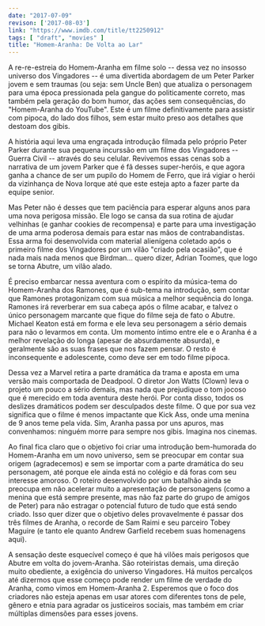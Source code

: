 ```yaml
---
date: "2017-07-09"
revison: ['2017-08-03']
link: "https://www.imdb.com/title/tt2250912"
tags: [ "draft", "movies" ]
title: "Homem-Aranha: De Volta ao Lar"
---
```

A re-re-estreia do Homem-Aranha em filme solo -- dessa vez no insosso universo dos Vingadores -- é uma divertida abordagem de um Peter Parker jovem e sem traumas (ou seja: sem Uncle Ben) que atualiza o personagem para uma época pressionada pela gangue do politicamente correto, mas também pela geração do bom humor, das ações sem consequências, do "Homem-Aranha do YouTube". Este é um filme definitivamente para assistir com pipoca, do lado dos filhos, sem estar muito preso aos detalhes que destoam dos gibis.

A história aqui leva uma engraçada introdução filmada pelo próprio Peter Parker durante sua pequena incurssão em um filme dos Vingadores -- Guerra Civil -- através do seu celular. Revivemos essas cenas sob a narrativa de um jovem Parker que é fã desses super-heróis, e que agora ganha a chance de ser um pupilo do Homem de Ferro, que irá vigiar o herói da vizinhança de Nova Iorque até que este esteja apto a fazer parte da equipe senior.

Mas Peter não é desses que tem paciência para esperar alguns anos para uma nova perigosa missão. Ele logo se cansa da sua rotina de ajudar velhinhas (e ganhar cookies de recompensa) e parte para uma investigação de uma arma poderosa demais para estar nas mãos de contrabandistas. Essa arma foi desenvolvida com material alienígena coletado após o primeiro filme dos Vingadores por um vilão "criado pela ocasião", que é nada mais nada menos que Birdman... quero dizer, Adrian Toomes, que logo se torna Abutre, um vilão alado.

É preciso embarcar nessa aventura com o espírito da música-tema do Homem-Aranha dos Ramones, que é sub-tema na introdução, sem contar que Ramones protagonizam com sua música a melhor sequência do longa. Ramones irá reverberar em sua cabeça após o filme acabar, e talvez o único personagem marcante que fique do filme seja de fato o Abutre. Michael Keaton está em forma e ele leva seu personagem a sério demais para não o levarmos em conta. Um momento íntimo entre ele e o Aranha é a melhor revelação do longa (apesar de absurdamente absurda), e geralmente são as suas frases que nos fazem pensar. O resto é inconsequente e adolescente, como deve ser em todo filme pipoca.

Dessa vez a Marvel retira a parte dramática da trama e aposta em uma versão mais comportada de Deadpool. O diretor Jon Watts (Clown) leva o projeto um pouco a sério demais, mas nada que prejudique o tom jocoso que é merecido em toda aventura deste herói. Por conta disso, todos os deslizes dramáticos podem ser desculpados deste filme. O que por sua vez significa que o filme é menos impactante que Kick Ass, onde uma menina de 9 anos teme pela vida. Sim, Aranha passa por uns apuros, mas convenhamos: ninguém morre para sempre nos gibis. Imagina nos cinemas.

Ao final fica claro que o objetivo foi criar uma introdução bem-humorada do Homem-Aranha em um novo universo, sem se preocupar em contar sua origem (agradecemos) e sem se importar com a parte dramática do seu personagem, até porque ele ainda está no colégio e dá foras com seu interesse amoroso. O roteiro desenvolvido por um batalhão ainda se preocupa em não acelerar muito a apresentação de personagens (como a menina que está sempre presente, mas não faz parte do grupo de amigos de Peter) para não estragar o potencial futuro de tudo que está sendo criado. Isso quer dizer que o objetivo deles provavelmente é passar dos três filmes de Aranha, o recorde de Sam Raimi e seu parceiro Tobey Maguire (e tanto ele quanto Andrew Garfield recebem suas homenagens aqui).

A sensação deste esquecível começo é que há vilões mais perigosos que Abutre em volta do jovem-Aranha. São roteiristas demais, uma direção muito obediente, a exigência do universo Vingadores. Há muitos percalços até dizermos que esse começo pode render um filme de verdade do Aranha, como vimos em Homem-Aranha 2. Esperemos que o foco dos criadores não esteja apenas em usar atores com diferentes tons de pele, gênero e etnia para agradar os justiceiros sociais, mas também em criar múltiplas dimensões para esses jovens.
